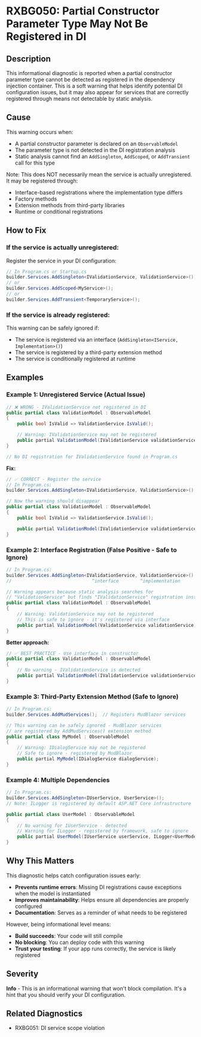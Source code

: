 # RXBG050: Partial Constructor Parameter Type May Not Be Registered in DI

## Description

This informational diagnostic is reported when a partial constructor parameter type cannot be detected as registered in the dependency injection container. This is a soft warning that helps identify potential DI configuration issues, but it may also appear for services that are correctly registered through means not detectable by static analysis.

## Cause

This warning occurs when:
- A partial constructor parameter is declared on an `ObservableModel`
- The parameter type is not detected in the DI registration analysis
- Static analysis cannot find an `AddSingleton`, `AddScoped`, or `AddTransient` call for this type

Note: This does NOT necessarily mean the service is actually unregistered. It may be registered through:
- Interface-based registrations where the implementation type differs
- Factory methods
- Extension methods from third-party libraries
- Runtime or conditional registrations

## How to Fix

### If the service is actually unregistered:

Register the service in your DI configuration:

```csharp
// In Program.cs or Startup.cs
builder.Services.AddSingleton<IValidationService, ValidationService>();
// or
builder.Services.AddScoped<MyService>();
// or
builder.Services.AddTransient<TemporaryService>();
```

### If the service is already registered:

This warning can be safely ignored if:
- The service is registered via an interface (`AddSingleton<IService, Implementation>()`)
- The service is registered by a third-party extension method
- The service is conditionally registered at runtime

## Examples

### Example 1: Unregistered Service (Actual Issue)

```csharp
// ❌ WRONG - IValidationService not registered in DI
public partial class ValidationModel : ObservableModel
{
    public bool IsValid => ValidationService.IsValid();

    // Warning: IValidationService may not be registered
    public partial ValidationModel(IValidationService validationService);
}

// No DI registration for IValidationService found in Program.cs
```

**Fix:**

```csharp
// ✅ CORRECT - Register the service
// In Program.cs:
builder.Services.AddSingleton<IValidationService, ValidationService>();

// Now the warning should disappear
public partial class ValidationModel : ObservableModel
{
    public bool IsValid => ValidationService.IsValid();

    public partial ValidationModel(IValidationService validationService);
}
```

### Example 2: Interface Registration (False Positive - Safe to Ignore)

```csharp
// In Program.cs:
builder.Services.AddSingleton<IValidationService, ValidationService>();
//                              ^interface        ^implementation

// Warning appears because static analysis searches for
// "ValidationService" but finds "IValidationService" registration instead
public partial class ValidationModel : ObservableModel
{
    // Warning: ValidationService may not be registered
    // This is safe to ignore - it's registered via interface
    public partial ValidationModel(ValidationService validationService);
}
```

**Better approach:**

```csharp
// ✅ BEST PRACTICE - Use interface in constructor
public partial class ValidationModel : ObservableModel
{
    // No warning - IValidationService is detected
    public partial ValidationModel(IValidationService validationService);
}
```

### Example 3: Third-Party Extension Method (Safe to Ignore)

```csharp
// In Program.cs:
builder.Services.AddMudServices();  // Registers MudBlazor services

// This warning can be safely ignored - MudBlazor services
// are registered by AddMudServices() extension method
public partial class MyModel : ObservableModel
{
    // Warning: IDialogService may not be registered
    // Safe to ignore - registered by MudBlazor
    public partial MyModel(IDialogService dialogService);
}
```

### Example 4: Multiple Dependencies

```csharp
// In Program.cs:
builder.Services.AddSingleton<IUserService, UserService>();
// Note: ILogger is registered by default ASP.NET Core infrastructure

public partial class UserModel : ObservableModel
{
    // No warning for IUserService - detected
    // Warning for ILogger - registered by framework, safe to ignore
    public partial UserModel(IUserService userService, ILogger<UserModel> logger);
}
```

## Why This Matters

This diagnostic helps catch configuration issues early:
- **Prevents runtime errors**: Missing DI registrations cause exceptions when the model is instantiated
- **Improves maintainability**: Helps ensure all dependencies are properly configured
- **Documentation**: Serves as a reminder of what needs to be registered

However, being informational level means:
- **Build succeeds**: Your code will still compile
- **No blocking**: You can deploy code with this warning
- **Trust your testing**: If your app runs correctly, the service is likely registered

## Severity

**Info** - This is an informational warning that won't block compilation. It's a hint that you should verify your DI configuration.

## Related Diagnostics

- RXBG051: DI service scope violation
